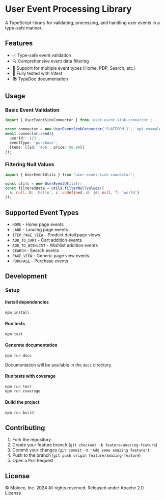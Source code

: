 # User Event Processing Library

A TypeScript library for validating, processing, and handling user events in a type-safe manner.

## Features

- ✅ Type-safe event validation
- 🔍 Comprehensive event data filtering
- 🚀 Support for multiple event types (Home, PDP, Search, etc.)
- 🧪 Fully tested with Vitest
- 📚 TypeDoc documentation

## Usage

### Basic Event Validation
```typescript
import { UserEventSinkConnector } from 'user-event-sink-connector';

const connector = new UserEventSinkConnector('PLATFORM_1', 'api.example.com', 'api-key-123');
await connector.send({
  userId: '123',
  eventType: 'purchase',
  items: [{id: '456', price: 99.99}]
});
```


### Filtering Null Values
```typescript
import { UserEventUtils } from 'user-event-sink-connector';

const utils = new UserEventUtils();
const filteredData = utils.filterNullValues({
  a: null, b: 'hello', c: undefined, d: {e: null, f: 'world'}
});
```


## Supported Event Types

- `HOME` - Home page events
- `LAND` - Landing page events
- `ITEM_PAGE_VIEW` - Product detail page views
- `ADD_TO_CART` - Cart addition events
- `ADD_TO_WISHLIST` - Wishlist addition events
- `SEARCH` - Search events
- `PAGE_VIEW` - Generic page view events
- `PURCHASE` - Purchase events

## Development

### Setup
#### Install dependencies
```bash
npm install
```

#### Run tests
```bash
npm test
```

#### Generate documentation
```bash
npm run docs
```
Documentation will be available in the `docs` directory.

#### Run tests with coverage
```bash
npm run test
npm run coverage
```

#### Build the project
```bash
npm run build
```

## Contributing

1. Fork the repository
2. Create your feature branch (`git checkout -b feature/amazing-feature`)
3. Commit your changes (`git commit -m 'Add some amazing feature'`)
4. Push to the branch (`git push origin feature/amazing-feature`)
5. Open a Pull Request

## License
© Moloco, Inc. 2024 All rights reserved. Released under Apache 2.0 License